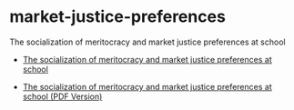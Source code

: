 # market-justice-preferences
 The socialization of meritocracy and market justice preferences at school


- [The socialization of meritocracy and market justice preferences at school](https://educacion-meritocracia.github.io/market-justice-preferences-school/paper.html)

- [The socialization of meritocracy and market justice preferences at school (PDF Version)](https://educacion-meritocracia.github.io/market-justice-preferences-school/paper.pdf)
